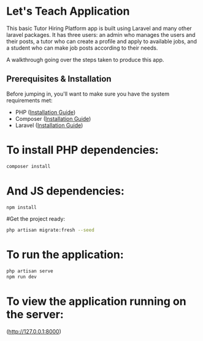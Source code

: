 # Let's Teach Application

This basic Tutor Hiring Platform app is built using Laravel and many other laravel packages. It has three users: an admin who manages the users and their posts, a tutor who can create a profile and apply to available jobs, and a student who can make job posts according to their needs. 

A walkthrough going over the steps taken to produce this app.

## Prerequisites & Installation

Before jumping in, you'll want to make sure you have the system requirements met:
- PHP ([Installation Guide](https://www.php.net/manual/en/install.php))
- Composer ([Installation Guide](https://getcomposer.org/doc/00-intro.md)) 
- Laravel ([Installation Guide](https://laravel.com/docs/10.x))

# To install PHP dependencies:

```bash
composer install
```
# And JS dependencies:
```bash
npm install
```

#Get the project ready:

```bash
php artisan migrate:fresh --seed
```

# To run the application:

```bash
php artisan serve
npm run dev
```

# To view the application running on the server: 
(http://127.0.0.1:8000)
